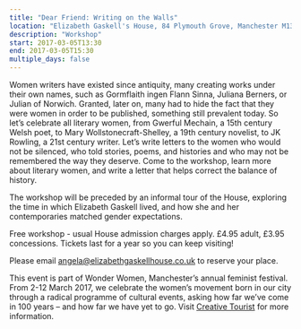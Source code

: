 ```yaml
---
title: "Dear Friend: Writing on the Walls"
location: "Elizabeth Gaskell's House, 84 Plymouth Grove, Manchester M13 9LW"
description: "Workshop"
start: 2017-03-05T13:30
end: 2017-03-05T15:30
multiple_days: false
---
```

Women writers have existed since antiquity, many creating works under their own names, such as Gormflaith ingen Flann Sinna, Juliana Berners, or Julian of Norwich. Granted, later on, many had to hide the fact that they were women in order to be published, something still prevalent today. So let’s celebrate all literary women, from Gwerful Mechain, a 15th century Welsh poet, to Mary Wollstonecraft-Shelley, a 19th century novelist, to JK Rowling, a 21st century writer. Let’s write letters to the women who would not be silenced, who told stories, poems, and histories and who may not be remembered the way they deserve. Come to the workshop, learn more about literary women, and write a letter that helps correct the balance of history.

The workshop will be preceded by an informal tour of the House, exploring the time in which Elizabeth Gaskell lived, and how she and her contemporaries matched gender expectations.

Free workshop - usual House admission charges apply. £4.95 adult, £3.95 concessions. Tickets last for a year so you can keep visiting!

Please email angela@elizabethgaskellhouse.co.uk to reserve your place.

This event is part of Wonder Women, Manchester’s annual feminist festival. From 2-12 March 2017, we celebrate the women’s movement born in our city through a radical programme of cultural events, asking how far we’ve come in 100 years – and how far we have yet to go. Visit [Creative Tourist](creativetourist.com/wonderwomen) for more information.
